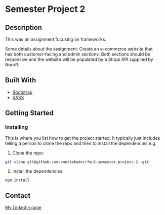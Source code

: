 
# Semester Project 2

## Description
This was an assignment focusing on frameworks. 

Some details about the assignment:
Create an e-commerce website that has both customer-facing and admin sections. Both sections should be responsive and the website will be populated by a Strapi API supplied by Noroff.

## Built With

- [Bootstrap](https://getbootstrap.com)
- [SASS](https://sass-lang.com/)

## Getting Started

### Installing

This is where you list how to get the project started. It typically just includes telling a person to clone the repo and then to install the dependencies e.g.

1. Clone the repo:

```bash
git clone git@github.com:anettekoder/feu2-semester-project-2-.git
```

2. Install the dependencies:

```
npm install
```

## Contact

[My LinkedIn page](https://www.linkedin.com/in/anette-pedersen1/)


